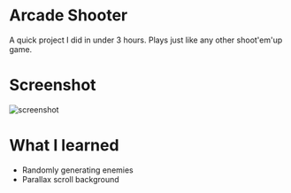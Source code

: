 # Arcade Shooter

A quick project I did in under 3 hours. Plays just like any other shoot'em'up game.

# Screenshot
<img src="" alt="screenshot">


# What I learned

- Randomly generating enemies
- Parallax scroll background